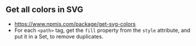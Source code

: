 ## Get all colors in SVG

- https://www.npmjs.com/package/get-svg-colors
- For each `<path>` tag, get the `fill` property from the `style` attribute, and put it in a Set, to remove duplicates.
